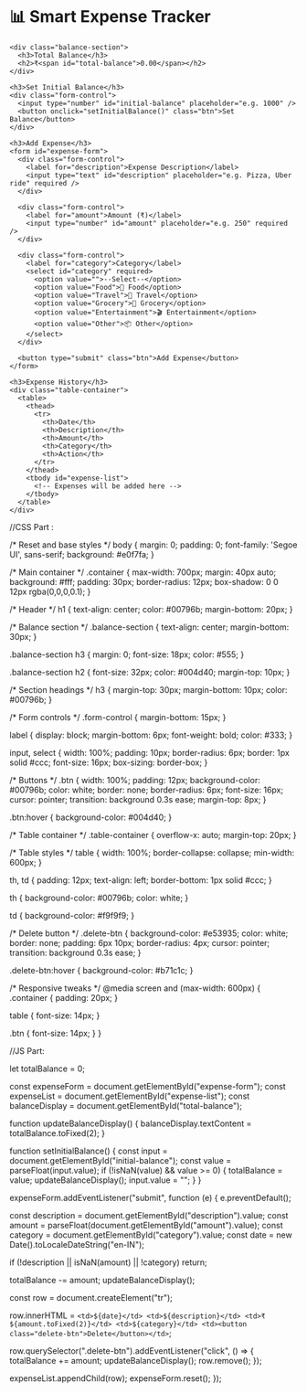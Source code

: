 <!DOCTYPE html>
<html lang="en">
<head>
  <meta charset="UTF-8" />
  <meta name="viewport" content="width=device-width, initial-scale=1.0" />
  <title>Smart Expense Tracker</title>
  <link rel="stylesheet" href="expense-tracker1.css" />
</head>
<body>
  <div class="container">
    <h1>📊 Smart Expense Tracker</h1>

    <div class="balance-section">
      <h3>Total Balance</h3>
      <h2>₹<span id="total-balance">0.00</span></h2>
    </div>

    <h3>Set Initial Balance</h3>
    <div class="form-control">
      <input type="number" id="initial-balance" placeholder="e.g. 1000" />
      <button onclick="setInitialBalance()" class="btn">Set Balance</button>
    </div>

    <h3>Add Expense</h3>
    <form id="expense-form">
      <div class="form-control">
        <label for="description">Expense Description</label>
        <input type="text" id="description" placeholder="e.g. Pizza, Uber ride" required />
      </div>

      <div class="form-control">
        <label for="amount">Amount (₹)</label>
        <input type="number" id="amount" placeholder="e.g. 250" required />
      </div>

      <div class="form-control">
        <label for="category">Category</label>
        <select id="category" required>
          <option value="">--Select--</option>
          <option value="Food">🍕 Food</option>
          <option value="Travel">🚌 Travel</option>
          <option value="Grocery">🛒 Grocery</option>
          <option value="Entertainment">🎬 Entertainment</option>
          <option value="Other">📦 Other</option>
        </select>
      </div>

      <button type="submit" class="btn">Add Expense</button>
    </form>

    <h3>Expense History</h3>
    <div class="table-container">
      <table>
        <thead>
          <tr>
            <th>Date</th>
            <th>Description</th>
            <th>Amount</th>
            <th>Category</th>
            <th>Action</th>
          </tr>
        </thead>
        <tbody id="expense-list">
          <!-- Expenses will be added here -->
        </tbody>
      </table>
    </div>
  </div>

  <script src="expense_tracker1.js"></script>
</body>
</html>

//CSS Part : 

/* Reset and base styles */
body {
  margin: 0;
  padding: 0;
  font-family: 'Segoe UI', sans-serif;
  background: #e0f7fa;
}

/* Main container */
.container {
  max-width: 700px;
  margin: 40px auto;
  background: #fff;
  padding: 30px;
  border-radius: 12px;
  box-shadow: 0 0 12px rgba(0,0,0,0.1);
}

/* Header */
h1 {
  text-align: center;
  color: #00796b;
  margin-bottom: 20px;
}

/* Balance section */
.balance-section {
  text-align: center;
  margin-bottom: 30px;
}

.balance-section h3 {
  margin: 0;
  font-size: 18px;
  color: #555;
}

.balance-section h2 {
  font-size: 32px;
  color: #004d40;
  margin-top: 10px;
}

/* Section headings */
h3 {
  margin-top: 30px;
  margin-bottom: 10px;
  color: #00796b;
}

/* Form controls */
.form-control {
  margin-bottom: 15px;
}

label {
  display: block;
  margin-bottom: 6px;
  font-weight: bold;
  color: #333;
}

input, select {
  width: 100%;
  padding: 10px;
  border-radius: 6px;
  border: 1px solid #ccc;
  font-size: 16px;
  box-sizing: border-box;
}

/* Buttons */
.btn {
  width: 100%;
  padding: 12px;
  background-color: #00796b;
  color: white;
  border: none;
  border-radius: 6px;
  font-size: 16px;
  cursor: pointer;
  transition: background 0.3s ease;
  margin-top: 8px;
}

.btn:hover {
  background-color: #004d40;
}

/* Table container */
.table-container {
  overflow-x: auto;
  margin-top: 20px;
}

/* Table styles */
table {
  width: 100%;
  border-collapse: collapse;
  min-width: 600px;
}

th, td {
  padding: 12px;
  text-align: left;
  border-bottom: 1px solid #ccc;
}

th {
  background-color: #00796b;
  color: white;
}

td {
  background-color: #f9f9f9;
}

/* Delete button */
.delete-btn {
  background-color: #e53935;
  color: white;
  border: none;
  padding: 6px 10px;
  border-radius: 4px;
  cursor: pointer;
  transition: background 0.3s ease;
}

.delete-btn:hover {
  background-color: #b71c1c;
}

/* Responsive tweaks */
@media screen and (max-width: 600px) {
  .container {
    padding: 20px;
  }

  table {
    font-size: 14px;
  }

  .btn {
    font-size: 14px;
  }
}

//JS Part: 

let totalBalance = 0;

const expenseForm = document.getElementById("expense-form");
const expenseList = document.getElementById("expense-list");
const balanceDisplay = document.getElementById("total-balance");

function updateBalanceDisplay() {
  balanceDisplay.textContent = totalBalance.toFixed(2);
}

function setInitialBalance() {
  const input = document.getElementById("initial-balance");
  const value = parseFloat(input.value);
  if (!isNaN(value) && value >= 0) {
    totalBalance = value;
    updateBalanceDisplay();
    input.value = "";
  }
}

expenseForm.addEventListener("submit", function (e) {
  e.preventDefault();

  const description = document.getElementById("description").value;
  const amount = parseFloat(document.getElementById("amount").value);
  const category = document.getElementById("category").value;
  const date = new Date().toLocaleDateString("en-IN");

  if (!description || isNaN(amount) || !category) return;

  totalBalance -= amount;
  updateBalanceDisplay();

  const row = document.createElement("tr");

  row.innerHTML = `
    <td>${date}</td>
    <td>${description}</td>
    <td>₹${amount.toFixed(2)}</td>
    <td>${category}</td>
    <td><button class="delete-btn">Delete</button></td>
  `;

  row.querySelector(".delete-btn").addEventListener("click", () => {
    totalBalance += amount;
    updateBalanceDisplay();
    row.remove();
  });

  expenseList.appendChild(row);
  expenseForm.reset();
});





